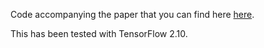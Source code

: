 Code accompanying the paper that you can find here [here](https://arxiv.org/abs/2212.14729).

This has been tested with TensorFlow 2.10.
